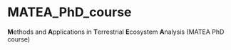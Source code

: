 # MATEA_PhD_course
**M**ethods and **A**pplications in **T**errestrial **E**cosystem **A**nalysis (MATEA PhD course)
